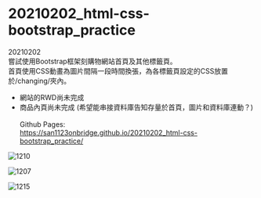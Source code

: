 # 20210202_html-css-bootstrap_practice

20210202 \
嘗試使用Bootstrap框架刻購物網站首頁及其他標籤頁。\
首頁使用CSS動畫為圖片間隔一段時間換張，為各標籤頁設定的CSS放置於/changing/夾內。
- 網站的RWD尚未完成 
- 商品內頁尚未完成 (希望能串接資料庫告知存量於首頁，圖片和資料庫連動？) \
\
Github Pages: \
https://san1123onbridge.github.io/20210202_html-css-bootstrap_practice/


![1210](https://user-images.githubusercontent.com/63532421/115152432-9e3f6400-a0a3-11eb-923a-2864ebb3d758.PNG)

![1207](https://user-images.githubusercontent.com/63532421/115152380-6d5f2f00-a0a3-11eb-9d33-eb8b96f0c7b5.PNG)

![1215](https://user-images.githubusercontent.com/63532421/115152607-5705a300-a0a4-11eb-8b42-e659d2c86225.PNG)

